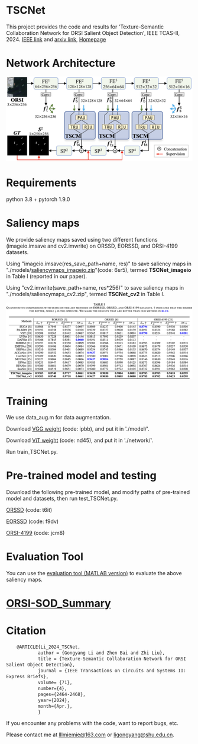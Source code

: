 # TSCNet
This project provides the code and results for 'Texture-Semantic Collaboration Network for ORSI Salient Object Detection', IEEE TCAS-II, 2024. [IEEE link](https://ieeexplore.ieee.org/document/10319772) and [arxiv link](https://arxiv.org/abs/2312.03548), [Homepage](https://mathlee.github.io/)

 
# Network Architecture
   <div align=center>
   <img src="https://github.com/MathLee/TSCNet/blob/main/images/TSCNet.png">
   </div>
   
   
# Requirements
   python 3.8 + pytorch 1.9.0
   

# Saliency maps
   We provide saliency maps saved using two different functions (imageio.imsave and cv2.imwrite) on ORSSD, EORSSD, and ORSI-4199 datasets.
   
   Using "imageio.imsave(res_save_path+name, res)" to save saliency maps in "./models/[saliencymaps_imageio.zip](https://pan.baidu.com/s/1ytlnUknWbJFpC1hFQDniAg)"(code: 6sr5), termed **TSCNet_imageio** in Table I (reported in our paper).
   
   Using "cv2.imwrite(save_path+name, res*256)" to save saliency maps in "./models/saliencymaps_cv2.zip", termed **TSCNet_cv2** in Table I.

      
   ![Image](https://github.com/MathLee/TSCNet/blob/main/images/table.png)
   
# Training

We use data_aug.m for data augmentation.

Download [VGG weight](https://pan.baidu.com/s/10IrazQ8KuxTOx9YJJHi8mg) (code: ipbb), and put it in './model/'.

Download [ViT weight](https://pan.baidu.com/s/1RARIt0EHSOLbng7vEulLLA) (code: nd45), and put it in './network/'.

Run train_TSCNet.py.


# Pre-trained model and testing
Download the following pre-trained model, and modify paths of pre-trained model and datasets, then run test_TSCNet.py.

[ORSSD](https://pan.baidu.com/s/1-KD5Ti2W2wgGIAZPFnWp3g) (code: t6it)

[EORSSD](https://pan.baidu.com/s/1JK8LmCWiFD9E-UxNNJM7ew) (code: f9dv)

[ORSI-4199](https://pan.baidu.com/s/1qpmqL6aZRTP6RTPPhMgV0w) (code: jcm8)

   
# Evaluation Tool
   You can use the [evaluation tool (MATLAB version)](https://github.com/MathLee/MatlabEvaluationTools) to evaluate the above saliency maps.


# [ORSI-SOD_Summary](https://github.com/MathLee/ORSI-SOD_Summary)
   
# Citation
        @ARTICLE{Li_2024_TSCNet,
                author = {Gongyang Li and Zhen Bai and Zhi Liu},
                title = {Texture-Semantic Collaboration Network for ORSI Salient Object Detection},
                journal = {IEEE Transactions on Circuits and Systems II: Express Briefs},
                volume= {71},
                number={4},
                pages={2464-2468},
                year={2024},
                month={Apr.},
                }
                
                
If you encounter any problems with the code, want to report bugs, etc.

Please contact me at lllmiemie@163.com or ligongyang@shu.edu.cn.
